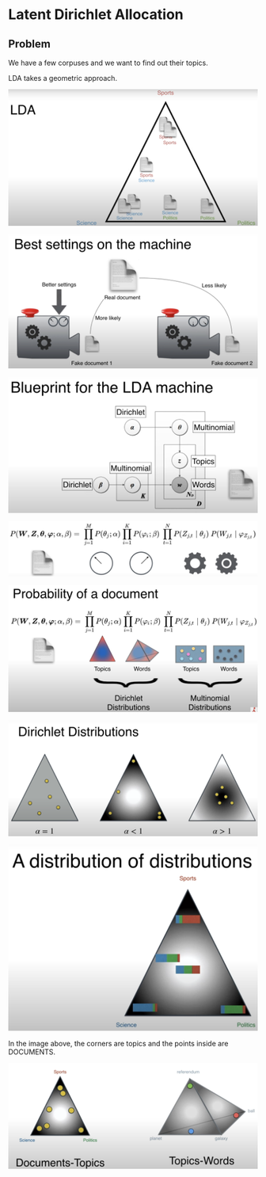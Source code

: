 # Latent Dirichlet Allocation

## Problem
We have a few corpuses and we want to find out their topics.

LDA takes a geometric approach.

![images/LDA.png](images/LDA.png)

![images/best_setting.png](images/best_setting.png)

![images/blueprint.png](images/blueprint.png)

![images/setting.png](images/setting.png)

![images/setting_2.png](images/setting_2.png)

![images/alpha.png](images/alpha.png)

![images/dist_of_dist.png](images/dist_of_dist.png)

In the image above, the corners are topics and the points inside are DOCUMENTS.

![images/dirichle_distributions.png](images/dirichle_distributions.png)
